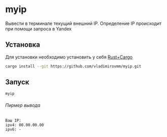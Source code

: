# myip

Вывести в терминале текущий внешний IP. Определение IP происходит при помощи запроса в Yandex

## Установка

Для установки необходимо установить у себя [Rust+Cargo](https://www.rust-lang.org/tools/install)

```bash
cargo install --git https://github.com/vladimirovmm/myip.git
```

## Запуск

```bash
myip
```

###### Пирмер вывода

```text
Ваш IP:
ipv4: 00.00.00.00
ipv6: -
```
